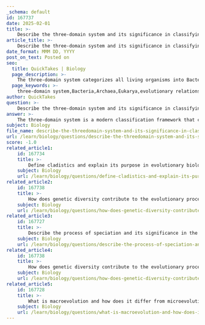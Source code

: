 ```yaml
---
_schema: default
id: 167737
date: 2025-02-01
title: >-
    Describe the three-domain system and its significance in classifying life forms.
article_title: >-
    Describe the three-domain system and its significance in classifying life forms.
date_format: MMM DD, YYYY
post_on_text: Posted on
seo:
  title: QuickTakes | Biology
  page_description: >-
    The three-domain system categorizes all living organisms into Bacteria, Archaea, and Eukarya, highlighting evolutionary relationships and genetic data, while replacing older classification methods based solely on morphology.
  page_keywords: >-
    three-domain system,Bacteria,Archaea,Eukarya,evolutionary relationships,molecular data,rRNA genes,phylogenetic trees,horizontal gene transfer,biodiversity,evolutionary history
author: QuickTakes
question: >-
    Describe the three-domain system and its significance in classifying life forms.
answer: >-
    The three-domain system is a modern classification framework that categorizes all living organisms into three major domains: Bacteria, Archaea, and Eukarya. This system is significant for several reasons:\n\n1. **Reflects Evolutionary Relationships**: The three-domain system is based on evolutionary relationships among these groups, which are supported by molecular data, particularly from ribosomal RNA (rRNA) genes. This molecular evidence indicates that Archaea and Eukarya are more closely related to each other than to Bacteria, which was a significant shift from earlier classification systems that relied primarily on morphological characteristics.\n\n2. **Molecular Support**: The classification is bolstered by extensive genomic sequencing data, which has revealed the genetic similarities and differences among these domains. The slow evolution of rRNA genes makes them particularly useful for constructing phylogenetic trees that depict these relationships.\n\n3. **Horizontal Gene Transfer**: One of the complexities in understanding the evolutionary history of life is the occurrence of horizontal gene transfer (HGT), where genes are transferred between organisms in a manner other than traditional reproduction. This phenomenon complicates the construction of a linear "tree of life" and highlights the interconnectedness of life forms, especially among single-celled organisms.\n\n4. **Replacement of Earlier Systems**: The three-domain system has replaced older classification systems that were often based solely on observable traits (morphology). This shift emphasizes the importance of genetic data in understanding biodiversity and the evolutionary history of life.\n\n5. **Hierarchical Structure**: The three-domain system fits within a broader hierarchical classification framework that includes levels such as kingdom, phylum, class, order, family, genus, and species. This structure helps organize biological diversity and facilitates scientific communication.\n\nIn summary, the three-domain system is significant because it provides a more accurate representation of the evolutionary relationships among life forms, incorporates molecular data, and reflects the complexities of genetic exchange among organisms. This system enhances our understanding of biodiversity and the evolutionary processes that shape life on Earth.
subject: Biology
file_name: describe-the-threedomain-system-and-its-significance-in-classifying-life-forms.md
url: /learn/biology/questions/describe-the-threedomain-system-and-its-significance-in-classifying-life-forms
score: -1.0
related_article1:
    id: 167734
    title: >-
        Define cladistics and explain its purpose in evolutionary biology.
    subject: Biology
    url: /learn/biology/questions/define-cladistics-and-explain-its-purpose-in-evolutionary-biology
related_article2:
    id: 167738
    title: >-
        How does genetic diversity contribute to the evolutionary process?
    subject: Biology
    url: /learn/biology/questions/how-does-genetic-diversity-contribute-to-the-evolutionary-process
related_article3:
    id: 167727
    title: >-
        Describe the process of speciation and its significance in the origin of species.
    subject: Biology
    url: /learn/biology/questions/describe-the-process-of-speciation-and-its-significance-in-the-origin-of-species
related_article4:
    id: 167738
    title: >-
        How does genetic diversity contribute to the evolutionary process?
    subject: Biology
    url: /learn/biology/questions/how-does-genetic-diversity-contribute-to-the-evolutionary-process
related_article5:
    id: 167728
    title: >-
        What is macroevolution and how does it differ from microevolution?
    subject: Biology
    url: /learn/biology/questions/what-is-macroevolution-and-how-does-it-differ-from-microevolution
---
```


&nbsp;